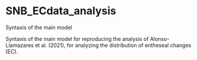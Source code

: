 # SNB_ECdata_analysis
Syntaxis of the main model

Syntaxis of the main model for reproducing the analysis of Alonso-Llamazares et al. (2021), for analyzing the distribution of entheseal changes (EC).
